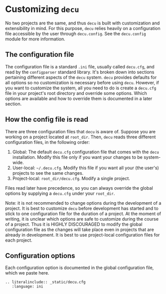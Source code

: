 # Customizing `decu`

No two projects are the same, and thus `decu` is built with customization
and extensibility in mind. For this purpose, `decu` relies heavily on a
configuration file accessible by the user through `decu.config`. See the
`decu.config` module for more information.


## The configuration file

The configuration file is a standard `.ini` file, usually called
`decu.cfg`, and read by the `configparser` standard library. It's broken
down into sections pertaining different aspects of the `decu`
system. `decu` provides defaults for all options so no customization is
necessary before using `decu`. However, if you want to customize the
system, all you need to do is create a `decu.cfg` file in your project's
root directory and override some options. Which options are available and
how to override them is documented in a later section.


## How the config file is read

There are three configuration files that `decu` is aware of. Suppose you
are working on a project located at `root_dir`. Then, `decu` reads three
different configuration files, in the following order:
1. Global: The default `decu.cfg` configuration file that comes with the `decu`
   installation. Modify this file only if you want your changes to be
   system-wide.
2. User-local: `~/.decu.cfg`. Modify this file if you want all your (the
   user's) projects to see the same changes.
3. Project-local: `root_dir/decu.cfg`. Modify a single project.

Files read later have precedence, so you can always override the global
options by supplying a `decu.cfg` under your `root_dir`.

Note: it is not recommended to change options during the development of a
project. It is best to customize `decu` before development has started and
to stick to one configuration file for the duration of a project. At the
moment of writing, it is unclear which options are safe to customize during
the course of a project. Thus it is HIGHLY DISCOURAGED to modify the global
configuration file as the changes will take place even in projects that are
already in development. It is best to use project-local configuration files
for each project.


## Configuration options

Each configuration option is documented in the global configuration file,
which we paste here.

```eval_rst
.. literalinclude:: _static/decu.cfg
   :language: ini
```
